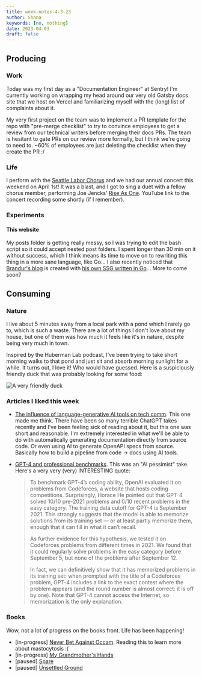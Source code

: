 ```yaml
---
title: week-notes-4-3-23
author: Shana
keywords: [no, nothing]
date: 2023-04-03
draft: false
---
```


## Producing

### Work

Today was my first day as a "Documentation Engineer" at Sentry! I'm currently working on wrapping my head around our very old Gatsby docs site that we host on Vercel and familiarizing myself with the (long) list of complaints about it.

My very first project on the team was to implement a PR template for the repo with "pre-merge checklist" to try to convince employees to get a review from our technical writers before merging their docs PRs. The team is hesitant to gate PRs on our review more formally, but I think we're going to need to. ~60% of employees are just deleting the checklist when they create the PR :/

### Life

I perform with the [Seattle Labor Chorus](https://seattlelaborchorus.org/) and we had our annual concert this weekend on April 1st! It was a blast, and I got to sing a duet with a fellow chorus member, performing Joe Jencks' [Rise As One](https://www.youtube.com/watch?v=A69eP-kiARk&ab_channel=JoeJencks-Topic). YouTube link to the concert recording some shortly (if I remember).

### Experiments

#### This website

My posts folder is getting really messy, so I was trying to edit the bash script so it could accept nested post folders. I spent longer than 30 min on it without success, which I think means its time to move on to rewriting this thing in a more sane language, like Go... I also recently noticed that [Brandur's blog](https://brandur.org/) is created with [his own SSG written in Go](https://github.com/brandur/sorg)... More to come soon?

## Consuming

### Nature

I live about 5 minutes away from a local park with a pond which I rarely go to, which is such a waste. There are a lot of things I don't love about my house, but one of them was how much it feels like it's in nature, despite being very much in town.

Inspired by the Huberman Lab podcast, I've been trying to take short morning walks to that pond and just sit and absorb morning sunlight for a while. It turns out, I love it! Who would have guessed. Here is a suspiciously friendly duck that was probably looking for some food:

![A very friendly duck](../images/pond.jpg)

### Articles I liked this week

- [The influence of language-generative AI tools on tech comm](https://idratherbewriting.com/trends/trends-to-follow-or-forget-language-generative-ai.html). This one made me think. There have been so many terrible ChatGPT takes recently and I've been feeling sick of reading about it, but this one was short and reasonable. I'm extremely interested in what we'll be able to do with automatically generating documentation directly from source code. Or even using AI to generate OpenAPI specs from source. Basically how to build a pipeline from code -> docs using AI tools.
- [GPT-4 and professional benchmarks](https://aisnakeoil.substack.com/p/gpt-4-and-professional-benchmarks). This was an "AI pessimist" take. Here's a very very (very) INTERESTING quote:

    > To benchmark GPT-4’s coding ability, OpenAI evaluated it on problems from Codeforces, a website that hosts coding competitions. Surprisingly, Horace He pointed out that GPT-4 solved 10/10 pre-2021 problems and 0/10 recent problems in the easy category. The training data cutoff for GPT-4 is September 2021. This strongly suggests that the model is able to memorize solutions from its training set — or at least partly memorize them, enough that it can fill in what it can’t recall.
    >
    > As further evidence for this hypothesis, we tested it on Codeforces problems from different times in 2021. We found that it could regularly solve problems in the easy category before September 5, but none of the problems after September 12.
    >
    > In fact, we can definitively show that it has memorized problems in its training set: when prompted with the title of a Codeforces problem, GPT-4 includes a link to the exact contest where the problem appears (and the round number is almost correct: it is off by one). Note that GPT-4 cannot access the Internet, so memorization is the only explanation.

### Books

Wow, not a lot of progress on the books front. Life has been happening!

- [in-progress] [Never Bet Against Occam](https://openlibrary.org/works/OL20811242W/Never_Bet_Against_Occam). Reading this to learn more about mastocytosis :(
- [in-progress] [My Grandmother's Hands](https://openlibrary.org/works/OL19718843W/My_grandmother%27s_hands?edition=ia%3Amygrandmothersha0000mena)
- [paused] [Spare](https://openlibrary.org/works/OL29240850W/Spare)
- [paused] [Unsettled Ground](https://openlibrary.org/works/OL25758323W/Unsettled_Ground)
